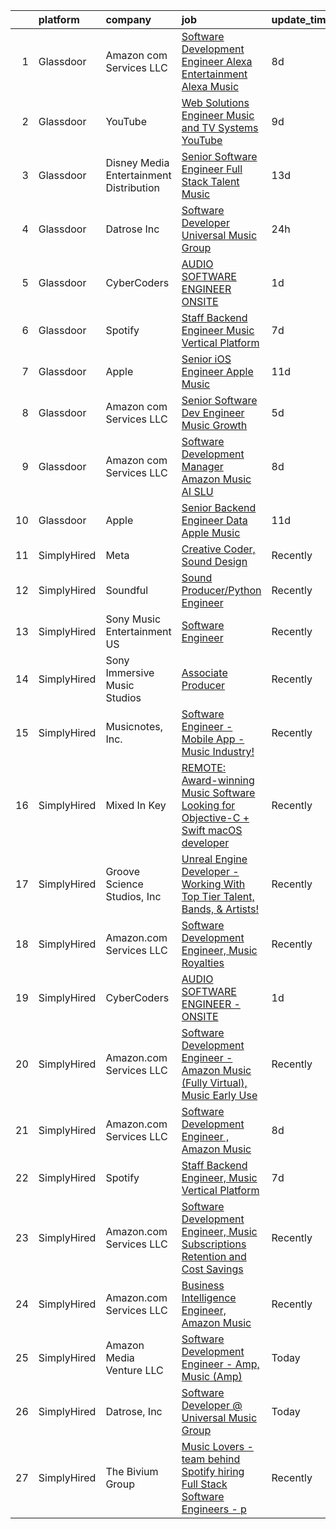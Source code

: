 

|    | platform    | company                                   | job                                                                                                                                                                                                                                                                                                                                                                                                                                                                                                                                                                                                                                                                                                                                                                                                                                                                                                                                                                                                                                                                                                                                                                                                                                                                                                                                                                                     | update_time   | location                       |
|---:|:------------|:------------------------------------------|:----------------------------------------------------------------------------------------------------------------------------------------------------------------------------------------------------------------------------------------------------------------------------------------------------------------------------------------------------------------------------------------------------------------------------------------------------------------------------------------------------------------------------------------------------------------------------------------------------------------------------------------------------------------------------------------------------------------------------------------------------------------------------------------------------------------------------------------------------------------------------------------------------------------------------------------------------------------------------------------------------------------------------------------------------------------------------------------------------------------------------------------------------------------------------------------------------------------------------------------------------------------------------------------------------------------------------------------------------------------------------------------|:--------------|:-------------------------------|
|  1 | Glassdoor   | Amazon com Services LLC                   | [Software Development Engineer  Alexa Entertainment  Alexa Music](https://www.glassdoor.com/partner/jobListing.htm?pos=106&ao=1136043&s=58&guid=000001821f8d683a9a496a73b93b94bd&src=GD_JOB_AD&t=SR&vt=w&cs=1_8ebd5cf7&cb=1658386737497&jobListingId=1008000802033&jrtk=3-0-1g8foqq4ck6ea801-1g8foqq4ug2qa800-12e09cf11647cb8a-)                                                                                                                                                                                                                                                                                                                                                                                                                                                                                                                                                                                                                                                                                                                                                                                                                                                                                                                                                                                                                                                        | 8d            | Remote                         |
|  2 | Glassdoor   | YouTube                                   | [Web Solutions Engineer  Music and TV Systems  YouTube](https://www.glassdoor.com/partner/jobListing.htm?pos=105&ao=1136043&s=58&guid=000001821f8d683a9a496a73b93b94bd&src=GD_JOB_AD&t=SR&vt=w&cs=1_12bd7769&cb=1658386737497&jobListingId=1007998096861&jrtk=3-0-1g8foqq4ck6ea801-1g8foqq4ug2qa800-d5845c0fb7c9ed59-)                                                                                                                                                                                                                                                                                                                                                                                                                                                                                                                                                                                                                                                                                                                                                                                                                                                                                                                                                                                                                                                                  | 9d            | New York, NY                   |
|  3 | Glassdoor   | Disney Media   Entertainment Distribution | [Senior Software Engineer  Full Stack   Talent   Music](https://www.glassdoor.com/partner/jobListing.htm?pos=110&ao=1136043&s=58&guid=000001821f8d683a9a496a73b93b94bd&src=GD_JOB_AD&t=SR&vt=w&cs=1_49794eb4&cb=1658386737497&jobListingId=1007989924594&jrtk=3-0-1g8foqq4ck6ea801-1g8foqq4ug2qa800-728e65fc6a8cb306-)                                                                                                                                                                                                                                                                                                                                                                                                                                                                                                                                                                                                                                                                                                                                                                                                                                                                                                                                                                                                                                                                  | 13d           | Glendale, CA                   |
|  4 | Glassdoor   | Datrose  Inc                              | [Software Developer   Universal Music Group](https://www.glassdoor.com/partner/jobListing.htm?pos=101&ao=1110586&s=58&guid=000001821f8d683a9a496a73b93b94bd&src=GD_JOB_AD&t=SR&vt=w&ea=1&cs=1_d6296dd6&cb=1658386737497&jobListingId=1008017825648&cpc=654405A9B1E0A9F5&jrtk=3-0-1g8foqq4ck6ea801-1g8foqq4ug2qa800-c892897619c41bb1--6NYlbfkN0BpJSehXZbcZeVCUWjpBeg-k84k1LYEwX2TRnrqcDPDVenBvtywX7p9tC9uOmnzpIuppNDCiRLQOyGZ8dBYGJ-rP7rQxX1AsgcvX4JHOTjeKnE0R-1WeFhbbnBRUOzA2y9bjU_3mw2lU1vxq9etNpZFrPA93BMslXmk9xn7yr-d60ePxz6z5sXE0Sp5--O0ozsRxAVyfD6IVPgiHcFOrxAXFA2ei12lDpIl51zFSV3PRh7oToiUH0CxgscMB5tEPIavzWddIi-oSW9A14LU0IgWXAQLYWoTLPyry6wsBMYa3ZogBeylCjVBgovBSxT9dmanN2DczUVpQ8qm7yFJjjkJMviGC48OPxQepn1KLR8fvwez-plWKc8nUF6Ea0x1pYgUmWywUsuaeoAKw0wx3E0TtfpTP5cBTo8e-UfceL9nBf6e7rQs6-XYmiGkvHDmjCVmquIdg801nw1Y4ScjVgiT0Wj8qh8si2dPe-aE7iGjEq6nOVgqzj5tt9oL3mUZpQYEL166XDqHDg%3D%3D)                                                                                                                                                                                                                                                                                                                                                                                                                                                                                       | 24h           | Remote                         |
|  5 | Glassdoor   | CyberCoders                               | [AUDIO SOFTWARE ENGINEER   ONSITE](https://www.glassdoor.com/partner/jobListing.htm?pos=103&ao=1110586&s=58&guid=000001821f8d683a9a496a73b93b94bd&src=GD_JOB_AD&t=SR&vt=w&ea=1&cs=1_84a34f05&cb=1658386737497&jobListingId=1008015069001&cpc=47CFDC01B3F81FAC&jrtk=3-0-1g8foqq4ck6ea801-1g8foqq4ug2qa800-b5dd743f4d5b0fa5--6NYlbfkN0CpFJQzrgRR8WqXWK1qKKEqALWJw739KlKqr2H-MSI4eoBlI4EFrmor2FYZMP3muM3y1yHAFzlwAQzxB7WpwvZ7_vLChR7nTQ60dK_FVuafqhg0Lka3le0QJt4KobB1RShSFlXZlEiR5YKNKykjeGbYkKp5B_nbMLXMalujG3yku249xkhoI87k9CqAs8dg2vCjVM0K7r6Ntv1JrMwegXYSwLfeH-CMGphcVc67_k9H6BtuciRiPTZz4mmZAkOFTKCpco9Pyq13CRRQGT6fN8tAHIH_FWUbhbVCCTHNLxrvw47IrY4w5X80KQKWGGiIGz21nZcvqhlMSACjPdr2yS6P4BqFE4l1DJK5BtFTmTnH5mxiDLbNc03-qOcO54165Yax-FFi9G6_ZdKxINWASBDQl0hT1Mltr_6A1X-mM7fqg-194ibQ2d4m7-ZeY13uHz_-CSgXlDt8CJWG3NANiIlqHyifo_gx9yvSX0EugVXkPR08q5hqFsLplWY4arzMMHPEQJV8-ZFj8MgXWMrLb03QJ0avu8vsDNN-fGP9a-j8849Qfum51GH5GLI0PPx5U-OAQ3dM8MSQ8rFw7s6s6GpkQoUAsT-NdgmSWulRshQvgCaxTuwfGXjqPHV2KLpFzrK6YVibAlDw5EsccsccuiXXqVVTKk3byVMtrtKavPGvXIxHhr5ISnGyNI87qgGXMzipyD7QkqVBQt21VdSqKv5ck0Fmx9jL7TbYj5ShGMLWKjd4RHGpL8wZfQreo-ldAxZgpBaEQg0Th-Nv4DqZeMiHZN40UB9KEBZgjXXPkGVvPj9JIoEWn-3OUIqfHqsGZTdqZMqD99BmMBK5y1A5fF-3QcJoZY0MDaiZYrRtQ4J2je5iGLkxAwZj5AKE-0FDoldX7OrNjhc3o0tbrxraxt1_ahVf09Vcq-g5XwKTw69wjj4CNUAZVrqYQ0ep6eW_7QnEyDe6VJguXRfwqNJQrsr0vySPBwRTeer2u3iCTw4Rqg%3D%3D) | 1d            | San Jose, CA                   |
|  6 | Glassdoor   | Spotify                                   | [Staff Backend Engineer  Music Vertical Platform](https://www.glassdoor.com/partner/jobListing.htm?pos=109&ao=1136043&s=58&guid=000001821f8d683a9a496a73b93b94bd&src=GD_JOB_AD&t=SR&vt=w&cs=1_74a1a358&cb=1658386737497&jobListingId=1008003640301&jrtk=3-0-1g8foqq4ck6ea801-1g8foqq4ug2qa800-06e951c00ee5ecfc-)                                                                                                                                                                                                                                                                                                                                                                                                                                                                                                                                                                                                                                                                                                                                                                                                                                                                                                                                                                                                                                                                        | 7d            | New York, NY                   |
|  7 | Glassdoor   | Apple                                     | [Senior iOS Engineer   Apple Music](https://www.glassdoor.com/partner/jobListing.htm?pos=102&ao=1110586&s=58&guid=000001821f8d683a9a496a73b93b94bd&src=GD_JOB_AD&t=SR&vt=w&cs=1_da64385f&cb=1658386737496&jobListingId=1007994891586&cpc=2CAED5C921A5F994&jrtk=3-0-1g8foqq4ck6ea801-1g8foqq4ug2qa800-ecad81cf1e388ff3--6NYlbfkN0BvKrLyj5gPmtZO9T8euul8TCxuuKNOtzRJOomxnwSEodTz2Bc-sPZlFpP0h5lDivrE1d7ke90JG_vI_uX6uDtmk0cpKY0apK6V6rR_oMU1vOkytgAsKl4GKS_vC3uQJq4-UZPKUc1r20tBgs9AFIDyHqEjH1eevIelxLxLjGE3gRSjH5Zs6TnIei4BXIHTl2QSmMnqy-9CNgzV0x4b5b5BAcbHysfgK_BsZrE5jwBcmZg_6_dhYoAck5yby43OCmTEaF-EWI0txu3OXZ5JmaHbbS7HwS_kFJkSsGgrU0Nv1ddwpqJEETEn6aoryd7mcikJM9ktqNafb84Z2SLg4QITqnmwQ4z2dbzI2C03mpo68GgGS3BQxOdZPUNJkBgbqAQasjlfIOIF8Vx48vVWHn3o5G2svY56nNRGJ9FN1hCABeqIPwP4xfWv98sgHesSiz7vQQacES-1P74oUc6x0oBO_uP9d3gA45YSZ-ptmoOaDe-1tW7iJez18noiYk9Hogl_zSlwec33cudKePywfjMtL_4vCCfraGk1YB6E2eNN7Z7JhyID_ft5JhldYgSN5yPWTeZ9VUfNMAauSCmnvYh3EkCI3r0sp6ceXIyEY9dvEmmPfcaqHR78x38pwJr3zY4UI1XkFlFyauc_bugE-AOseFiMyP8TLwNH8ZmLgzcViTpAN3luIBdmhu3Rv5KRN1H5KbfJg5XBlWVCCK2xFCTMte0iHU_Zy1JPFkiEJ-YRtVHPZdKqUJ4__GgiZcKe0F5Tfw_pS2BtBUgykz56IS-NbXydlrbPtG3NOqfYOGePuDo_GmPhap9U1GVae8arV4y6AhMggWMD8JQHAJmmtClHezt9Z6CEtgq8LAc0t8z7P6-zy0zCypFXUAD4TxNMGj8iWJtGGup9MNjs_b0pP57d1CmkmrMkV3oabNXHQI00YH1hGf38YVgkrdlvuSHER1lnxaer6uZjTODwoO4ZR7I-)                                 | 11d           | New York, NY                   |
|  8 | Glassdoor   | Amazon com Services LLC                   | [Senior Software Dev Engineer  Music Growth](https://www.glassdoor.com/partner/jobListing.htm?pos=108&ao=1136043&s=58&guid=000001821f8d683a9a496a73b93b94bd&src=GD_JOB_AD&t=SR&vt=w&cs=1_e2fc6408&cb=1658386737497&jobListingId=1008007305039&jrtk=3-0-1g8foqq4ck6ea801-1g8foqq4ug2qa800-fd068f3dd44e8268-)                                                                                                                                                                                                                                                                                                                                                                                                                                                                                                                                                                                                                                                                                                                                                                                                                                                                                                                                                                                                                                                                             | 5d            | Seattle, WA                    |
|  9 | Glassdoor   | Amazon com Services LLC                   | [Software Development Manager  Amazon Music AI SLU](https://www.glassdoor.com/partner/jobListing.htm?pos=107&ao=1136043&s=58&guid=000001821f8d683a9a496a73b93b94bd&src=GD_JOB_AD&t=SR&vt=w&cs=1_856ca39a&cb=1658386737497&jobListingId=1007999296911&jrtk=3-0-1g8foqq4ck6ea801-1g8foqq4ug2qa800-ab803b74912b96ca-)                                                                                                                                                                                                                                                                                                                                                                                                                                                                                                                                                                                                                                                                                                                                                                                                                                                                                                                                                                                                                                                                      | 8d            | Seattle, WA                    |
| 10 | Glassdoor   | Apple                                     | [Senior Backend Engineer Data   Apple Music](https://www.glassdoor.com/partner/jobListing.htm?pos=104&ao=1110586&s=58&guid=000001821f8d683a9a496a73b93b94bd&src=GD_JOB_AD&t=SR&vt=w&cs=1_c2e57db3&cb=1658386737497&jobListingId=1007994891330&cpc=3BA4CE39D5B5DEF5&jrtk=3-0-1g8foqq4ck6ea801-1g8foqq4ug2qa800-0ce79601b9281ec2--6NYlbfkN0BvKrLyj5gPmtZO9T8euul8TCxuuKNOtzRJOomxnwSEodTz2Bc-sPZlC5mDe-NOaJgi_TbeDhSfOXu5w8ojjHHhp_6WQU8mvyxBSQeFOStLLK2k7Txtyyy1_IF8RGyx1aW-faURY-H9xkbGBQYI4dBC5QRjPnbA-ctd-ZqEmYHg3keSzqNrWnf8rN08QQla2mWpAj63g9dW_YxGRawUdjsI17Q5UL_g_MxwcQHP3xgqQZ1OflITbmHK8iZ89UtoxAaIc_jG3ezydh76PP9wlie2QYGcKZeHCe1_Jntzdfh-ZMqLNZYrWN0v1X2gVHuey7KArM1YJLOSfww8UnePBdkYluyoc4L1mGnkLGYVU4s7MMpUhb-GSvSTLNmu9Y29B7uYCp23nvnZPqFjeL6X2MTfgOkbvzrg192QQRqdhDLm0wF2Y5M0jMTnCgZnsSGiKi_CAnBGdg9tGXjT1Tbb7UdT5NHAAqF3ueZX7AkCKO24noNquRXMSqAE3qUToYHdKfN2RiDArwVZjvt3R7sxpfoXBCkU3lyIpB97bi27mxdwL5DvuhnEGGIRnikCvbpK29gb2WUXUGp_r1-KIzIHn3lW1fDiXIqs_QUN4FwutwaawGcBL70gWQzYYd8QITD6Qlc9ufNy-JwV7I1kNMfFfl2MZad2_86pRJr6NeGCxnXna4FxhCuG5pKWg_49VEl1gL1twB2s4HPqVZEplgiV2qg6GRaj48HoCn5l9NEQB8E7_o4pTAw58mDVRP6DgaQmC8_uVW5X87bINPvAXGa2tKfAtlBuxnQ4CSoYAoMf4gAhmIgsDCnHqZP2r4IdF8rfTXFedFj1sdK0WdeiGVdJf34ZStBqMK-9Fo52rNV0CEag7wahU8ZspV9VZ--9ZcNgBcFChSt0StojkcYRNWjB4yD0fvwoZ0nRshVxmxbs9K-urWe-cnjheiVR5mh-SDxdeIdatRL4suCWsQethrWt6j2Q)                        | 11d           | San Diego, CA                  |
| 11 | SimplyHired | Meta                                      | [Creative Coder, Sound Design](https://www.simplyhired.com/job/n2_aAa79zz0NtsdWJigL3Knz716MJWRolWS8tBw6yovOF3e-t9vjmg?q=music+developer)                                                                                                                                                                                                                                                                                                                                                                                                                                                                                                                                                                                                                                                                                                                                                                                                                                                                                                                                                                                                                                                                                                                                                                                                                                                | Recently      | Remote                         |
| 12 | SimplyHired | Soundful                                  | [Sound Producer/Python Engineer](https://www.simplyhired.com/job/fKwTfqRWVzhZJJT6yoybTUB5_pL76wxlddnu6kqy2_naoU7JVaHVBQ?q=music+developer)                                                                                                                                                                                                                                                                                                                                                                                                                                                                                                                                                                                                                                                                                                                                                                                                                                                                                                                                                                                                                                                                                                                                                                                                                                              | Recently      | Remote                         |
| 13 | SimplyHired | Sony Music Entertainment US               | [Software Engineer](https://www.simplyhired.com/job/jFkvNvEv1wn60HATk7O-oL0MKoQTR7k52KdPdKtiGDucAYDETTZT8w?q=music+developer)                                                                                                                                                                                                                                                                                                                                                                                                                                                                                                                                                                                                                                                                                                                                                                                                                                                                                                                                                                                                                                                                                                                                                                                                                                                           | Recently      | New York, NY +1 location       |
| 14 | SimplyHired | Sony Immersive Music Studios              | [Associate Producer](https://www.simplyhired.com/job/tE744V2hW2sIyHq34EE8lfjoBPv2ntYwXJsRjEuTRiM56s2PXPJSPA?q=music+developer)                                                                                                                                                                                                                                                                                                                                                                                                                                                                                                                                                                                                                                                                                                                                                                                                                                                                                                                                                                                                                                                                                                                                                                                                                                                          | Recently      | Culver City, CA                |
| 15 | SimplyHired | Musicnotes, Inc.                          | [Software Engineer - Mobile App - Music Industry!](https://www.simplyhired.com/job/DQw8DzgsKmloXWUurzFo8m0y-u3GH5PfXzlyLSB3TJzuHx4lBxpAfg?q=music+developer)                                                                                                                                                                                                                                                                                                                                                                                                                                                                                                                                                                                                                                                                                                                                                                                                                                                                                                                                                                                                                                                                                                                                                                                                                            | Recently      | Madison, WI                    |
| 16 | SimplyHired | Mixed In Key                              | [REMOTE: Award-winning Music Software Looking for Objective-C + Swift macOS developer](https://www.simplyhired.com/job/hp01aCVdwM9hovpsfWt-nTSQSiUrrYDI2aQZ3w5x5T-YN0cNGt-cJw?q=music+developer)                                                                                                                                                                                                                                                                                                                                                                                                                                                                                                                                                                                                                                                                                                                                                                                                                                                                                                                                                                                                                                                                                                                                                                                        | Recently      | Miami, FL                      |
| 17 | SimplyHired | Groove Science Studios, Inc               | [Unreal Engine Developer - Working With Top Tier Talent, Bands, & Artists!](https://www.simplyhired.com/job/tMUv0bhv1WXQseALxCUyt4HnppYbuHAxKhmBeo43qD4xlbIyIH-L1Q?q=music+developer)                                                                                                                                                                                                                                                                                                                                                                                                                                                                                                                                                                                                                                                                                                                                                                                                                                                                                                                                                                                                                                                                                                                                                                                                   | Recently      | Remote                         |
| 18 | SimplyHired | Amazon.com Services LLC                   | [Software Development Engineer, Music Royalties](https://www.simplyhired.com/job/QNKJMxSZtFgajnQPK2d4_MVQbIl-LgJUcTggNW7_szMzCcs-3IO5dw?q=music+developer)                                                                                                                                                                                                                                                                                                                                                                                                                                                                                                                                                                                                                                                                                                                                                                                                                                                                                                                                                                                                                                                                                                                                                                                                                              | Recently      | Sunnyvale, CA +2 locations     |
| 19 | SimplyHired | CyberCoders                               | [AUDIO SOFTWARE ENGINEER - ONSITE](https://www.simplyhired.com/job/hfxorCQuXJ9Aksy33bihxLb5HSz1M8xTyiz2ha-h17xlQj6hxPNenA?q=music+developer)                                                                                                                                                                                                                                                                                                                                                                                                                                                                                                                                                                                                                                                                                                                                                                                                                                                                                                                                                                                                                                                                                                                                                                                                                                            | 1d            | San Jose, CA                   |
| 20 | SimplyHired | Amazon.com Services LLC                   | [Software Development Engineer - Amazon Music (Fully Virtual), Music Early Use](https://www.simplyhired.com/job/bPucS2ezOmq_euYS4yOlSlBq38iEEckibLwyk_-ViXd3MbR-kzjfrQ?q=music+developer)                                                                                                                                                                                                                                                                                                                                                                                                                                                                                                                                                                                                                                                                                                                                                                                                                                                                                                                                                                                                                                                                                                                                                                                               | Recently      | United States                  |
| 21 | SimplyHired | Amazon.com Services LLC                   | [Software Development Engineer , Amazon Music](https://www.simplyhired.com/job/h1Kx5mJcLdFbZSznFPQK0gzUdVtPIAr9_BVrOVLSHKVZiwZSAfbASA?q=music+developer)                                                                                                                                                                                                                                                                                                                                                                                                                                                                                                                                                                                                                                                                                                                                                                                                                                                                                                                                                                                                                                                                                                                                                                                                                                | 8d            | San Francisco, CA +7 locations |
| 22 | SimplyHired | Spotify                                   | [Staff Backend Engineer, Music Vertical Platform](https://www.simplyhired.com/job/IoeV8PhqQ8PehTU7Rg2O45miuItnF7VkpUdLR53SuAcgR8FYosIUVA?q=music+developer)                                                                                                                                                                                                                                                                                                                                                                                                                                                                                                                                                                                                                                                                                                                                                                                                                                                                                                                                                                                                                                                                                                                                                                                                                             | 7d            | New York, NY                   |
| 23 | SimplyHired | Amazon.com Services LLC                   | [Software Development Engineer, Music Subscriptions Retention and Cost Savings](https://www.simplyhired.com/job/9h38VFyEI3JMLD0H4nqsw3pBt5h-TAtcRvMyq9CZsM-Hang_JRILeQ?q=music+developer)                                                                                                                                                                                                                                                                                                                                                                                                                                                                                                                                                                                                                                                                                                                                                                                                                                                                                                                                                                                                                                                                                                                                                                                               | Recently      | Remote +2 locations            |
| 24 | SimplyHired | Amazon.com Services LLC                   | [Business Intelligence Engineer, Amazon Music](https://www.simplyhired.com/job/-Obs538LltSE2o5V01gyAES3SG9b0RoxF9sKfmWLC6Tsix4t67Knyg?q=music+developer)                                                                                                                                                                                                                                                                                                                                                                                                                                                                                                                                                                                                                                                                                                                                                                                                                                                                                                                                                                                                                                                                                                                                                                                                                                | Recently      | Seattle, WA                    |
| 25 | SimplyHired | Amazon Media Venture LLC                  | [Software Development Engineer - Amp, Music (Amp)](https://www.simplyhired.com/job/DJ-zd21g1ZA4j3r67ZpgqQXlrRbnB0wPVA-cmgaGC6xFXKVGqnHLXA?q=music+developer)                                                                                                                                                                                                                                                                                                                                                                                                                                                                                                                                                                                                                                                                                                                                                                                                                                                                                                                                                                                                                                                                                                                                                                                                                            | Today         | United States                  |
| 26 | SimplyHired | Datrose, Inc                              | [Software Developer @ Universal Music Group](https://www.simplyhired.com/job/W7Edkb3yugEETGXp-WKvis1Ivdu0E9XVoXP42zGjRVfwHnG1IuXXfA?q=music+developer)                                                                                                                                                                                                                                                                                                                                                                                                                                                                                                                                                                                                                                                                                                                                                                                                                                                                                                                                                                                                                                                                                                                                                                                                                                  | Today         | Remote                         |
| 27 | SimplyHired | The Bivium Group                          | [Music Lovers - team behind Spotify hiring Full Stack Software Engineers - p](https://www.simplyhired.com/job/xwPIhzuTN5QU7HiZUxxulf6NVWJJFVEgQggMHrjRfTQugyKoDq1S5w?q=music+developer)                                                                                                                                                                                                                                                                                                                                                                                                                                                                                                                                                                                                                                                                                                                                                                                                                                                                                                                                                                                                                                                                                                                                                                                                 | Recently      | Boston, MA                     |